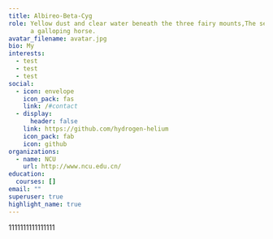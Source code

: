```yaml
---
title: Albireo-Beta-Cyg
role: Yellow dust and clear water beneath the three fairy mounts,The sea change of a thousand years as fleeting as
      a galloping horse.
avatar_filename: avatar.jpg
bio: My
interests:
  - test
  - test
  - test
social:
  - icon: envelope
    icon_pack: fas
    link: /#contact
  - display:
      header: false
    link: https://github.com/hydrogen-helium
    icon_pack: fab
    icon: github
organizations:
  - name: NCU
    url: http://www.ncu.edu.cn/
education:
  courses: []
email: ""
superuser: true
highlight_name: true
---
```

1111111111111111